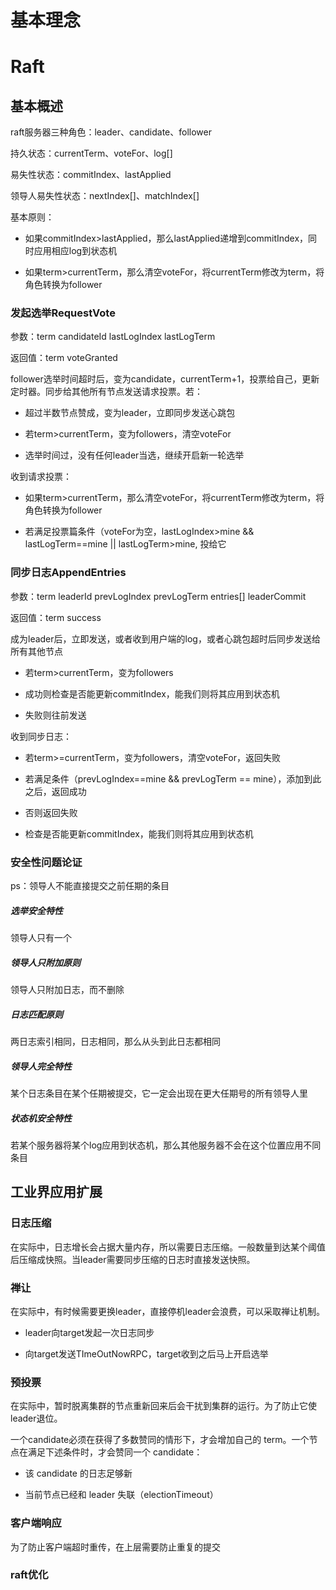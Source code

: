 # 基本理念


# Raft

## 基本概述

raft服务器三种角色：leader、candidate、follower

持久状态：currentTerm、voteFor、log[]

易失性状态：commitIndex、lastApplied

领导人易失性状态：nextIndex[]、matchIndex[]

基本原则：

+ 如果commitIndex>lastApplied，那么lastApplied递增到commitIndex，同时应用相应log到状态机

+ 如果term>currentTerm，那么清空voteFor，将currentTerm修改为term，将角色转换为follower



### 发起选举RequestVote

参数：term candidateId lastLogIndex lastLogTerm

返回值：term voteGranted

follower选举时间超时后，变为candidate，currentTerm+1，投票给自己，更新定时器。同步给其他所有节点发送请求投票。若：

+ 超过半数节点赞成，变为leader，立即同步发送心跳包

+ 若term>currentTerm，变为followers，清空voteFor

+ 选举时间过，没有任何leader当选，继续开启新一轮选举

收到请求投票：

+ 如果term>currentTerm，那么清空voteFor，将currentTerm修改为term，将角色转换为follower

+ 若满足投票篇条件（voteFor为空，lastLogIndex>mine && lastLogTerm==mine || lastLogTerm>mine, 投给它


### 同步日志AppendEntries

参数：term leaderId prevLogIndex prevLogTerm entries[] leaderCommit

返回值：term success

成为leader后，立即发送，或者收到用户端的log，或者心跳包超时后同步发送给所有其他节点

+ 若term>currentTerm，变为followers

+ 成功则检查是否能更新commitIndex，能我们则将其应用到状态机

+ 失败则往前发送

收到同步日志：

+ 若term>=currentTerm，变为followers，清空voteFor，返回失败

+ 若满足条件（prevLogIndex==mine && prevLogTerm == mine），添加到此之后，返回成功

+ 否则返回失败

+ 检查是否能更新commitIndex，能我们则将其应用到状态机



### 安全性问题论证

ps：领导人不能直接提交之前任期的条目

##### 选举安全特性

领导人只有一个

##### 领导人只附加原则

领导人只附加日志，而不删除

##### 日志匹配原则

两日志索引相同，日志相同，那么从头到此日志都相同

##### 领导人完全特性

某个日志条目在某个任期被提交，它一定会出现在更大任期号的所有领导人里

##### 状态机安全特性

若某个服务器将某个log应用到状态机，那么其他服务器不会在这个位置应用不同条目



## 工业界应用扩展

### 日志压缩

在实际中，日志增长会占据大量内存，所以需要日志压缩。一般数量到达某个阈值后压缩成快照。当leader需要同步压缩的日志时直接发送快照。

### 禅让

在实际中，有时候需要更换leader，直接停机leader会浪费，可以采取禅让机制。

+ leader向target发起一次日志同步

+ 向target发送TImeOutNowRPC，target收到之后马上开启选举

### 预投票

在实际中，暂时脱离集群的节点重新回来后会干扰到集群的运行。为了防止它使leader退位。

一个candidate必须在获得了多数赞同的情形下，才会增加自己的 term。一个节点在满足下述条件时，才会赞同一个 candidate：

+ 该 candidate 的日志足够新

+ 当前节点已经和 leader 失联（electionTimeout）

### 客户端响应

为了防止客户端超时重传，在上层需要防止重复的提交

### raft优化
